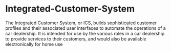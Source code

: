 # Integrated-Customer-System

The Integrated Customer System, or ICS, builds sophisticated customer profiles and their associated user interfaces to automate the operations of a car dealership. It is intended for use by the various roles in a car dealership to provide services to their customers, and would also be available electronically for home use
